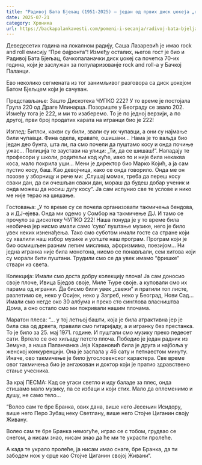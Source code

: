 ```yaml
---
title: "Радивој Бата Бјељац (1951-2025) – један од првих диск џокеја „rock and roll“-а"
date: 2025-07-21
category: Хроника
url: https://backapalankavesti.com/pomeni-i-secanja/radivoj-bata-bjeljac-1951-2025-jedan-od-prvih-disk-dzokeja-rock-and-roll-a/
---
```


Деведесетих година на локалном радију, Саша Лазаревић је имао rock and roll емисију “Пре фајронта“! Између осталих, његов гост је био и Радивој Бата Бјељац, бачкопаланачки диск џокеј са почетка 70-их година, који је заслужан за популаризованје rock and roll-а у Бачкој Паланци.

Ево неколико сегмената из тог занимљивог разговора са диск џокејом Батом Бјељцем који је сачуван.

Представљање: Зашто Дискотека ЧУПКО 222? У то време је постојала Група 220 од Драге Млинарца. Позориште у Београду се звало 202. Између тога је 222, и ми то изаберемо. То је по једној верзији, а по другој, први број продатих карата на игранци био је 222!

Изглед: Битлси, какви су били, звали су их чупавци, а они су најмање били чупавци. Фина одела, кравате, ошишани… Нама је то ваљда био један део бунта, шта ли, па смо почели да пуштамо косу и онда почиње ужас… Полиција те заустави на улици: „Ти, да се шишаш!“. Нападају те професори у школи, родитељи код куће, иако то и није била некаква коса, мало покрила уши… Мени је директор био Марко Којић, а ја сам пустио косу, баш. Као девојчица, како се онда говорило. Онда ме он позове у зборницу и рече ми: „Слушај момак, треба да переш косу сваки дан, да си очешљан сваки дан, мораш да будеш добар ученик и онда можеш да носиш дугу косу“. Ја сам испунио све те услове и нико ме није терао на шишање.

Гостовања: „У то време су се почела организовати такмичења бендова, а и ДЈ-ејева. Онда ми одемо у Сомбор на такмичење ДЈ. И тамо се прочуло за дискотеку ЧУПКО 222! Наша понуда је у то време била необична јер нисмо имали само ‘суво’ пуштање музике, него је било увек неких изненађења. Тако смо суботом имали госте са стране који су хвалили наш избор музике и уопште наш програм. Програм који је био осмишљен разним лепим мислима, афоризмима, поезијом… Ни једна игранка није била монотона, нисмо се понављали, сем хитова који су морали бити пуштани. Трудили смо се да увек имамо “фришке“ ствари из света.

Колекција: Имали смо доста добру колекцију плоча! Ја сам доносио своје плоче, Ивица Бједов своје, Миле Ћуре своје. а куповали смо их парама од игранки. Да бисмо били увек „свежи“ и пратили топ листе, разлетимо се, неко у Осијек, неко у Загреб, неко у Београд, Нови Сад… Имали смо негде око 30 албума и преко сто синглова власништва Дома, а оно остало смо ми покривали нашим плочама.

Маратон плеса: “… у тој летњој башти, која је била атрактивна јер је била сва од дрвета, правили смо гитаријаду, а и игранку без престанка. То је било за 25. мај 1971. године. И пуштали смо музику преко педесет сати. Вртело се око хиљаду петсто плоча. Победио је један радник из Земуна, а наша Паланчанка Јеја Карановић била је друга и најбоља у женској конкуренцији. Она је заспала у 46 сату и петнаестом минуту. Иначе, ово такмичење је било југословенског карактера. Све време овог такмичења био је ангажован и доктор који је пратио здравствено стање учесника.

За крај ПЕСМА: Кад се угаси светло и иду баладе за плес, онда стишамо мало музику, па се избаци и који стих. Мало да оплеменимо и душу, не само тело…

“Волео сам те бре Бранка, ових дана,
више него Јесењин Исидору,
више него Перо Зубац неку Светлану,
више него Стојче Циганин своју Живану.

Волео сам те бре Бранка немогуће,
играо се с тобом, грудвао се снегом,
а нисам знао,
нисам знао да ће ми те украсти пролеће.

А када те украло пролеће,
ја нисам имао снаге, бре Бранка,
да ти забодем нож у срце
као Стојче Циганин својој Живани“.
